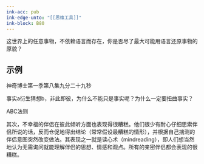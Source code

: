```yaml
---
ink-acc: pub
ink-edge-unto: "[[思维工具]]"
ink-block: B80
---
```


这世界上的任意事物，不依赖语言而存在，你是否尽了最大可能用语言还原事物的原貌？


## 示例

神奇博士第一季第八集九分二十九秒

事实a衍生猜想b，非此即彼，为什么不能只是事实呢？为什么一定要扭曲事实？

ABC法则

其次，不幸福的伴侣在彼此倾听方面也表现得很糟糕。他们很少有耐心仔细思索伴侣所说的话，反而仓促地得出结论（常常假设最糟糕的情形），并根据自己揣测的伴侣意图突然改变做法。其表现之一就是读心术（mindreading），即人们想当然地认为无需询问就能理解伴侣的思想、情感和观点。所有的亲密伴侣都会表现的很糟糕。